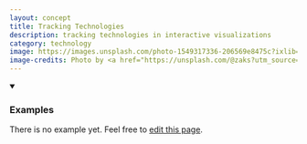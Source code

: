 ```yaml
---
layout: concept
title: Tracking Technologies
description: tracking technologies in interactive visualizations
category: technology
image: https://images.unsplash.com/photo-1549317336-206569e8475c?ixlib=rb-1.2.1&ixid=eyJhcHBfaWQiOjEyMDd9&auto=format&fit=crop&w=1834&q=80
image-credits: Photo by <a href="https://unsplash.com/@zaks?utm_source=unsplash&amp;utm_medium=referral&amp;utm_content=creditCopyText">Zak Sakata</a> on <a href="/collections/9826918/laser%2Fled-lights?utm_source=unsplash&amp;utm_medium=referral&amp;utm_content=creditCopyText">Unsplash</a>
---
```


<details markdown="1" open>
<summary><h3>Examples</h3></summary> 

There is no example yet. Feel free to <a href="{{ site.repo }}/edit/master/{{ page.path }}" target="_blank"><i class="fa fa-edit fa-fw"></i> edit this page</a>.

</details>
